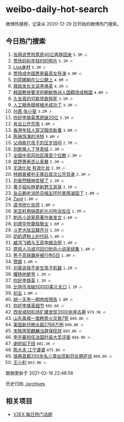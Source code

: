 # weibo-daily-hot-search

微博热搜榜，记录从 2020-12-29 日开始的微博热门搜索。

## 今日热门搜索

<!-- BEGIN -->

1. [张萌说贾玲票房40亿再胖回来](https://s.weibo.com/weibo?q=%23%E5%BC%A0%E8%90%8C%E8%AF%B4%E8%B4%BE%E7%8E%B2%E7%A5%A8%E6%88%BF40%E4%BA%BF%E5%86%8D%E8%83%96%E5%9B%9E%E6%9D%A5%23&Refer=top) `5.3M 🔥`
1. [贾玲妈妈年轻时的照片](https://s.weibo.com/weibo?q=%E8%B4%BE%E7%8E%B2%E5%A6%88%E5%A6%88%E5%B9%B4%E8%BD%BB%E6%97%B6%E7%9A%84%E7%85%A7%E7%89%87&Refer=top) `5.1M 🔥`
1. [Lisa身材](https://s.weibo.com/weibo?q=Lisa%E8%BA%AB%E6%9D%90&Refer=top) `5.1M 🔥`
1. [贾玲成中国票房最高女导演](https://s.weibo.com/weibo?q=%23%E8%B4%BE%E7%8E%B2%E6%88%90%E4%B8%AD%E5%9B%BD%E7%A5%A8%E6%88%BF%E6%9C%80%E9%AB%98%E5%A5%B3%E5%AF%BC%E6%BC%94%23&Refer=top) `4.9M 🔥`
1. [刘荷娜躺在公公腿上](https://s.weibo.com/weibo?q=%23%E5%88%98%E8%8D%B7%E5%A8%9C%E8%BA%BA%E5%9C%A8%E5%85%AC%E5%85%AC%E8%85%BF%E4%B8%8A%23&Refer=top) `4.9M 🔥`
1. [薇娅发长文谈李焕英](https://s.weibo.com/weibo?q=%23%E8%96%87%E5%A8%85%E5%8F%91%E9%95%BF%E6%96%87%E8%B0%88%E6%9D%8E%E7%84%95%E8%8B%B1%23&Refer=top) `4.1M 🔥`
1. [韩国教授要求将朝鲜族诗人国籍改成韩国](https://s.weibo.com/weibo?q=%23%E9%9F%A9%E5%9B%BD%E6%95%99%E6%8E%88%E8%A6%81%E6%B1%82%E5%B0%86%E6%9C%9D%E9%B2%9C%E6%97%8F%E8%AF%97%E4%BA%BA%E5%9B%BD%E7%B1%8D%E6%94%B9%E6%88%90%E9%9F%A9%E5%9B%BD%23&Refer=top) `4.0M 🔥`
1. [久坐真的可能导致猝死](https://s.weibo.com/weibo?q=%23%E4%B9%85%E5%9D%90%E7%9C%9F%E7%9A%84%E5%8F%AF%E8%83%BD%E5%AF%BC%E8%87%B4%E7%8C%9D%E6%AD%BB%23&Refer=top) `3.5M 🔥`
1. [人工眼角膜移植术成功了](https://s.weibo.com/weibo?q=%23%E4%BA%BA%E5%B7%A5%E7%9C%BC%E8%A7%92%E8%86%9C%E7%A7%BB%E6%A4%8D%E6%9C%AF%E6%88%90%E5%8A%9F%E4%BA%86%23&Refer=top) `3.3M 🔥`
1. [孙茜 张小斐](https://s.weibo.com/weibo?q=%E5%AD%99%E8%8C%9C%20%E5%BC%A0%E5%B0%8F%E6%96%90&Refer=top) `3.2M 🔥`
1. [你好李焕英票房破20亿](https://s.weibo.com/weibo?q=%23%E4%BD%A0%E5%A5%BD%E6%9D%8E%E7%84%95%E8%8B%B1%E7%A5%A8%E6%88%BF%E7%A0%B420%E4%BA%BF%23&Refer=top) `3.1M 🔥`
1. [肯豆公开恋情](https://s.weibo.com/weibo?q=%E8%82%AF%E8%B1%86%E5%85%AC%E5%BC%80%E6%81%8B%E6%83%85&Refer=top) `3.0M 🔥`
1. [香港年轻人穿汉服庆新春](https://s.weibo.com/weibo?q=%23%E9%A6%99%E6%B8%AF%E5%B9%B4%E8%BD%BB%E4%BA%BA%E7%A9%BF%E6%B1%89%E6%9C%8D%E5%BA%86%E6%96%B0%E6%98%A5%23&Refer=top) `3.0M 🔥`
1. [陈赫饰演的冷特](https://s.weibo.com/weibo?q=%E9%99%88%E8%B5%AB%E9%A5%B0%E6%BC%94%E7%9A%84%E5%86%B7%E7%89%B9&Refer=top) `3.0M 🔥`
1. [父母能花孩子的压岁钱吗](https://s.weibo.com/weibo?q=%23%E7%88%B6%E6%AF%8D%E8%83%BD%E8%8A%B1%E5%AD%A9%E5%AD%90%E7%9A%84%E5%8E%8B%E5%B2%81%E9%92%B1%E5%90%97%23&Refer=top) `2.7M 🔥`
1. [刘能换人了爷青结](https://s.weibo.com/weibo?q=%23%E5%88%98%E8%83%BD%E6%8D%A2%E4%BA%BA%E4%BA%86%E7%88%B7%E9%9D%92%E7%BB%93%23&Refer=top) `2.3M 🔥`
1. [全国中高风险区降至个位数](https://s.weibo.com/weibo?q=%23%E5%85%A8%E5%9B%BD%E4%B8%AD%E9%AB%98%E9%A3%8E%E9%99%A9%E5%8C%BA%E9%99%8D%E8%87%B3%E4%B8%AA%E4%BD%8D%E6%95%B0%23&Refer=top) `2.3M 🔥`
1. [屈楚萧再否认家暴](https://s.weibo.com/weibo?q=%23%E5%B1%88%E6%A5%9A%E8%90%A7%E5%86%8D%E5%90%A6%E8%AE%A4%E5%AE%B6%E6%9A%B4%23&Refer=top) `2.3M 🔥`
1. [无效化妆 有效化妆](https://s.weibo.com/weibo?q=%E6%97%A0%E6%95%88%E5%8C%96%E5%A6%86%20%E6%9C%89%E6%95%88%E5%8C%96%E5%A6%86&Refer=top) `2.3M 🔥`
1. [特朗普被判无罪后首次公开现身](https://s.weibo.com/weibo?q=%23%E7%89%B9%E6%9C%97%E6%99%AE%E8%A2%AB%E5%88%A4%E6%97%A0%E7%BD%AA%E5%90%8E%E9%A6%96%E6%AC%A1%E5%85%AC%E5%BC%80%E7%8E%B0%E8%BA%AB%23&Refer=top) `2.3M 🔥`
1. [刘昊然眼神变狠了](https://s.weibo.com/weibo?q=%23%E5%88%98%E6%98%8A%E7%84%B6%E7%9C%BC%E7%A5%9E%E5%8F%98%E7%8B%A0%E4%BA%86%23&Refer=top) `2.1M 🔥`
1. [黄子韬叫林更新野王哥哥](https://s.weibo.com/weibo?q=%23%E9%BB%84%E5%AD%90%E9%9F%AC%E5%8F%AB%E6%9E%97%E6%9B%B4%E6%96%B0%E9%87%8E%E7%8E%8B%E5%93%A5%E5%93%A5%23&Refer=top) `2.1M 🔥`
1. [岳云鹏听消防员唱五环时表情凝固了](https://s.weibo.com/weibo?q=%23%E5%B2%B3%E4%BA%91%E9%B9%8F%E5%90%AC%E6%B6%88%E9%98%B2%E5%91%98%E5%94%B1%E4%BA%94%E7%8E%AF%E6%97%B6%E8%A1%A8%E6%83%85%E5%87%9D%E5%9B%BA%E4%BA%86%23&Refer=top) `2.0M 🔥`
1. [Zard](https://s.weibo.com/weibo?q=Zard&Refer=top) `1.8M 🔥`
1. [虞书欣化妆师](https://s.weibo.com/weibo?q=%23%E8%99%9E%E4%B9%A6%E6%AC%A3%E5%8C%96%E5%A6%86%E5%B8%88%23&Refer=top) `1.8M 🔥`
1. [宋亚轩用锅蒸虾片问咋没反应](https://s.weibo.com/weibo?q=%23%E5%AE%8B%E4%BA%9A%E8%BD%A9%E7%94%A8%E9%94%85%E8%92%B8%E8%99%BE%E7%89%87%E9%97%AE%E5%92%8B%E6%B2%A1%E5%8F%8D%E5%BA%94%23&Refer=top) `1.7M 🔥`
1. [刺杀小说家原著作者发文](https://s.weibo.com/weibo?q=%E5%88%BA%E6%9D%80%E5%B0%8F%E8%AF%B4%E5%AE%B6%E5%8E%9F%E8%91%97%E4%BD%9C%E8%80%85%E5%8F%91%E6%96%87&Refer=top) `1.6M 🔥`
1. [刘德华夸鹿晗敬业](https://s.weibo.com/weibo?q=%23%E5%88%98%E5%BE%B7%E5%8D%8E%E5%A4%B8%E9%B9%BF%E6%99%97%E6%95%AC%E4%B8%9A%23&Refer=top) `1.6M 🔥`
1. [斗罗大陆豆瓣开分](https://s.weibo.com/weibo?q=%23%E6%96%97%E7%BD%97%E5%A4%A7%E9%99%86%E8%B1%86%E7%93%A3%E5%BC%80%E5%88%86%23&Refer=top) `1.5M 🔥`
1. [奶奶遗物上的代码](https://s.weibo.com/weibo?q=%E5%A5%B6%E5%A5%B6%E9%81%97%E7%89%A9%E4%B8%8A%E7%9A%84%E4%BB%A3%E7%A0%81&Refer=top) `1.4M 🔥`
1. [臧鸿飞晒与王菲李嫣合照](https://s.weibo.com/weibo?q=%E8%87%A7%E9%B8%BF%E9%A3%9E%E6%99%92%E4%B8%8E%E7%8E%8B%E8%8F%B2%E6%9D%8E%E5%AB%A3%E5%90%88%E7%85%A7&Refer=top) `1.4M 🔥`
1. [原班人马或可回归刺杀小说家续集](https://s.weibo.com/weibo?q=%23%E5%8E%9F%E7%8F%AD%E4%BA%BA%E9%A9%AC%E6%88%96%E5%8F%AF%E5%9B%9E%E5%BD%92%E5%88%BA%E6%9D%80%E5%B0%8F%E8%AF%B4%E5%AE%B6%E7%BB%AD%E9%9B%86%23&Refer=top) `1.4M 🔥`
1. [男子高铁霸座被行拘5日](https://s.weibo.com/weibo?q=%23%E7%94%B7%E5%AD%90%E9%AB%98%E9%93%81%E9%9C%B8%E5%BA%A7%E8%A2%AB%E8%A1%8C%E6%8B%985%E6%97%A5%23&Refer=top) `1.4M 🔥`
1. [赘婿](https://s.weibo.com/weibo?q=%E8%B5%98%E5%A9%BF&Refer=top) `1.4M 🔥`
1. [刘英说我不是生孩子机器](https://s.weibo.com/weibo?q=%23%E5%88%98%E8%8B%B1%E8%AF%B4%E6%88%91%E4%B8%8D%E6%98%AF%E7%94%9F%E5%AD%A9%E5%AD%90%E6%9C%BA%E5%99%A8%23&Refer=top) `1.2M 🔥`
1. [耀杨他姥爷](https://s.weibo.com/weibo?q=%E8%80%80%E6%9D%A8%E4%BB%96%E5%A7%A5%E7%88%B7&Refer=top) `1.1M 🔥`
1. [你好李焕英](https://s.weibo.com/weibo?q=%E4%BD%A0%E5%A5%BD%E6%9D%8E%E7%84%95%E8%8B%B1&Refer=top) `1.1M 🔥`
1. [比特币涨破50000美元关口](https://s.weibo.com/weibo?q=%23%E6%AF%94%E7%89%B9%E5%B8%81%E6%B6%A8%E7%A0%B450000%E7%BE%8E%E5%85%83%E5%85%B3%E5%8F%A3%23&Refer=top) `1.1M 🔥`
1. [初五](https://s.weibo.com/weibo?q=%E5%88%9D%E4%BA%94&Refer=top) `1.0M 🔥`
1. [胡一天李一桐吻戏预告](https://s.weibo.com/weibo?q=%23%E8%83%A1%E4%B8%80%E5%A4%A9%E6%9D%8E%E4%B8%80%E6%A1%90%E5%90%BB%E6%88%8F%E9%A2%84%E5%91%8A%23&Refer=top) `1.0M 🔥`
1. [你好李焕英细节](https://s.weibo.com/weibo?q=%E4%BD%A0%E5%A5%BD%E6%9D%8E%E7%84%95%E8%8B%B1%E7%BB%86%E8%8A%82&Refer=top) `995.6K 🔥`
1. [西安咸阳机场扩建发现3500余座古墓](https://s.weibo.com/weibo?q=%23%E8%A5%BF%E5%AE%89%E5%92%B8%E9%98%B3%E6%9C%BA%E5%9C%BA%E6%89%A9%E5%BB%BA%E5%8F%91%E7%8E%B03500%E4%BD%99%E5%BA%A7%E5%8F%A4%E5%A2%93%23&Refer=top) `979.3K 🔥`
1. [山东禹城一蛋糕房火灾致7死](https://s.weibo.com/weibo?q=%23%E5%B1%B1%E4%B8%9C%E7%A6%B9%E5%9F%8E%E4%B8%80%E8%9B%8B%E7%B3%95%E6%88%BF%E7%81%AB%E7%81%BE%E8%87%B47%E6%AD%BB%23&Refer=top) `899.0K 🔥`
1. [美国新冠肺炎超2768万例](https://s.weibo.com/weibo?q=%23%E7%BE%8E%E5%9B%BD%E6%96%B0%E5%86%A0%E8%82%BA%E7%82%8E%E8%B6%852768%E4%B8%87%E4%BE%8B%23&Refer=top) `898.8K 🔥`
1. [宋轶用郭麒麟当屏保旺财](https://s.weibo.com/weibo?q=%23%E5%AE%8B%E8%BD%B6%E7%94%A8%E9%83%AD%E9%BA%92%E9%BA%9F%E5%BD%93%E5%B1%8F%E4%BF%9D%E6%97%BA%E8%B4%A2%23&Refer=top) `893.0K 🔥`
1. [李宇春担任法国时装大奖评委](https://s.weibo.com/weibo?q=%23%E6%9D%8E%E5%AE%87%E6%98%A5%E6%8B%85%E4%BB%BB%E6%B3%95%E5%9B%BD%E6%97%B6%E8%A3%85%E5%A4%A7%E5%A5%96%E8%AF%84%E5%A7%94%23&Refer=top) `884.9K 🔥`
1. [谢宛如下线](https://s.weibo.com/weibo?q=%23%E8%B0%A2%E5%AE%9B%E5%A6%82%E4%B8%8B%E7%BA%BF%23&Refer=top) `881.3K 🔥`
1. [陈大夫 江宁婆婆](https://s.weibo.com/weibo?q=%E9%99%88%E5%A4%A7%E5%A4%AB%20%E6%B1%9F%E5%AE%81%E5%A9%86%E5%A9%86&Refer=top) `875.8K 🔥`
1. [瑞典首都200余名儿童出现新冠长期症状](https://s.weibo.com/weibo?q=%23%E7%91%9E%E5%85%B8%E9%A6%96%E9%83%BD200%E4%BD%99%E5%90%8D%E5%84%BF%E7%AB%A5%E5%87%BA%E7%8E%B0%E6%96%B0%E5%86%A0%E9%95%BF%E6%9C%9F%E7%97%87%E7%8A%B6%23&Refer=top) `868.6K 🔥`
1. [王小利](https://s.weibo.com/weibo?q=%E7%8E%8B%E5%B0%8F%E5%88%A9&Refer=top) `863.9K 🔥`

数据更新于 2021-02-16 22:48:56

<!-- END -->

历史归档 [./archives](./archives)

## 相关项目

- [V2EX 每日热门话题](https://github.com/realLeonardo/v2ex-daily-hot-topic)
